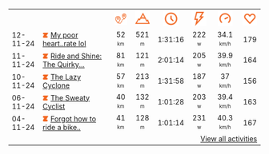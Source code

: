 <table>
    <tr>
        <th></th>
        <th></th>
        <th align="center"><img src="https://raw.githubusercontent.com/robiningelbrecht/strava-activities/master/public/distance.svg" width="30" alt="distance" title="distance"/></th>
        <th align="center"><img src="https://raw.githubusercontent.com/robiningelbrecht/strava-activities/master/public/elevation.svg" width="30" alt="elevation" title="elevation"/></th>
        <th align="center"><img src="https://raw.githubusercontent.com/robiningelbrecht/strava-activities/master/public/time.svg" width="30" alt="time" title="time"/></th>
        <th align="center"><img src="https://raw.githubusercontent.com/robiningelbrecht/strava-activities/master/public/average-watt.svg" width="30" alt="average watts" title="average watts"/></th>
        <th align="center"><img src="https://raw.githubusercontent.com/robiningelbrecht/strava-activities/master/public/average-speed.svg" width="30" alt="average speed" title="average speed"/></th>
        <th align="center"><img src="https://raw.githubusercontent.com/robiningelbrecht/strava-activities/master/public/heart-rate.svg" width="30" alt="average heart rate" title="average heart rate"/></th>
    </tr>
            <tr>
            <td>12-11-24</td>
            <td>
                                <img src="https://raw.githubusercontent.com/robiningelbrecht/strava-activities/master/public/activity-virtual-ride-zwift.svg" width="12" alt="My poor heart..rate lol" title="My poor heart..rate lol"/>
<a href="https://www.strava.com/activities/12884219108" title="Kcal: 1164 | Gear: None ">My poor heart..rate lol</a>
            </td>
            <td align="center">52 <sup><sub>km</sub></sup></td>
            <td align="center">521 <sup><sub>m</sub></sup></td>
            <td align="center">1:31:16</td>
            <td align="center">222 <sup><sub>w</sub></sup></td>
            <td align="center">34.1 <sup><sub>km/h</sub></sup></td>
            <td align="center">179</td>
        </tr>
            <tr>
            <td>11-11-24</td>
            <td>
                                <img src="https://raw.githubusercontent.com/robiningelbrecht/strava-activities/master/public/activity-virtual-ride-zwift.svg" width="12" alt="Ride and Shine: The Quirky Quest for Quads" title="Ride and Shine: The Quirky Quest for Quads"/>
<a href="https://www.strava.com/activities/12877373373" title="Kcal: 1427 | Gear: None ">Ride and Shine: The Quirky...</a>
            </td>
            <td align="center">81 <sup><sub>km</sub></sup></td>
            <td align="center">121 <sup><sub>m</sub></sup></td>
            <td align="center">2:01:14</td>
            <td align="center">205 <sup><sub>w</sub></sup></td>
            <td align="center">39.9 <sup><sub>km/h</sub></sup></td>
            <td align="center">164</td>
        </tr>
            <tr>
            <td>10-11-24</td>
            <td>
                                <img src="https://raw.githubusercontent.com/robiningelbrecht/strava-activities/master/public/activity-virtual-ride-zwift.svg" width="12" alt="The Lazy Cyclone" title="The Lazy Cyclone"/>
<a href="https://www.strava.com/activities/12870724817" title="Kcal: 983 | Gear: None ">The Lazy Cyclone</a>
            </td>
            <td align="center">57 <sup><sub>km</sub></sup></td>
            <td align="center">213 <sup><sub>m</sub></sup></td>
            <td align="center">1:31:58</td>
            <td align="center">187 <sup><sub>w</sub></sup></td>
            <td align="center">37 <sup><sub>km/h</sub></sup></td>
            <td align="center">156</td>
        </tr>
            <tr>
            <td>06-11-24</td>
            <td>
                                <img src="https://raw.githubusercontent.com/robiningelbrecht/strava-activities/master/public/activity-virtual-ride-zwift.svg" width="12" alt="The Sweaty Cyclist" title="The Sweaty Cyclist"/>
<a href="https://www.strava.com/activities/12838409498" title="Kcal: 716 | Gear: None ">The Sweaty Cyclist</a>
            </td>
            <td align="center">40 <sup><sub>km</sub></sup></td>
            <td align="center">132 <sup><sub>m</sub></sup></td>
            <td align="center">1:01:28</td>
            <td align="center">203 <sup><sub>w</sub></sup></td>
            <td align="center">39.4 <sup><sub>km/h</sub></sup></td>
            <td align="center">163</td>
        </tr>
            <tr>
            <td>04-11-24</td>
            <td>
                                <img src="https://raw.githubusercontent.com/robiningelbrecht/strava-activities/master/public/activity-virtual-ride-zwift.svg" width="12" alt="Forgot how to ride a bike.." title="Forgot how to ride a bike.."/>
<a href="https://www.strava.com/activities/12822307917" title="Kcal: 811 | Gear: None ">Forgot how to ride a bike..</a>
            </td>
            <td align="center">41 <sup><sub>km</sub></sup></td>
            <td align="center">128 <sup><sub>m</sub></sup></td>
            <td align="center">1:01:14</td>
            <td align="center">231 <sup><sub>w</sub></sup></td>
            <td align="center">40.3 <sup><sub>km/h</sub></sup></td>
            <td align="center">167</td>
        </tr>
                <tr>
            <td colspan="8" align="right"><a href="https://github.com/robiningelbrecht/strava-activities#activities">View all activities</a></td>
        </tr>
    </table>
